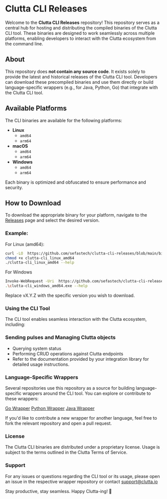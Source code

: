 # Clutta CLI Releases

Welcome to the **Clutta CLI Releases** repository! This repository serves as a central hub for hosting and distributing the compiled binaries of the Clutta CLI tool. These binaries are designed to work seamlessly across multiple platforms, enabling developers to interact with the Clutta ecosystem from the command line.

## About

This repository does **not contain any source code**. It exists solely to provide the latest and historical releases of the Clutta CLI tool. Developers can download these precompiled binaries and use them directly or build language-specific wrappers (e.g., for Java, Python, Go) that integrate with the Clutta CLI tool.

## Available Platforms

The CLI binaries are available for the following platforms:

- **Linux**
    - `amd64`
    - `arm64`
- **macOS**
    - `amd64`
    - `arm64`
- **Windows**
    - `amd64`
    - `arm64`

Each binary is optimized and obfuscated to ensure performance and security.

## How to Download

To download the appropriate binary for your platform, navigate to the [Releases](https://github.com/sefastech/clutta-cli-releases/releases) page and select the desired version.

### Example:

For Linux (amd64):
```bash
curl -LO  https://github.com/sefastech/clutta-cli-releases/blob/main/bin/vX.Y.Z/clutta-cli_linux_amd64
chmod +x clutta-cli_linux_amd64
./clutta-cli_linux_amd64 --help
```

For Windows
```bash
Invoke-WebRequest -Uri  https://github.com/sefastech/clutta-cli-releases/blob/main/bin/vX.Y.Z/clutta-cli_windows_amd64.exe -OutFile clutta-cli_windows_amd64.exe
.\clutta-cli_windows_amd64.exe --help
```
Replace vX.Y.Z with the specific version you wish to download.


### Using the CLI Tool
The CLI tool enables seamless interaction with the Clutta ecosystem, including:

### Sending pulses and Managing Clutta objects
- Querying system status
- Performing CRUD operations against Clutta endpoints
- Refer to the documentation provided by your integration library for detailed usage instructions.

### Language-Specific Wrappers
Several repositories use this repository as a source for building language-specific wrappers around the CLI tool. You can explore or contribute to these wrappers:

[Go Wrapper](https://github.com/sefastech/clutta-go)
[Python Wrapper](https://github.com/sefastech/clutta-python)
[Java Wrapper](https://github.com/sefastech/clutta-java)


If you'd like to contribute a new wrapper for another language, feel free to fork the relevant repository and open a pull request.

### License
The Clutta CLI binaries are distributed under a proprietary license. Usage is subject to the terms outlined in the Clutta Terms of Service.

### Support
For any issues or questions regarding the CLI tool or its usage, please open an issue in the respective wrapper repository or contact support@clutta.io

Stay productive, stay seamless. Happy Clutta-ing! 🚀

